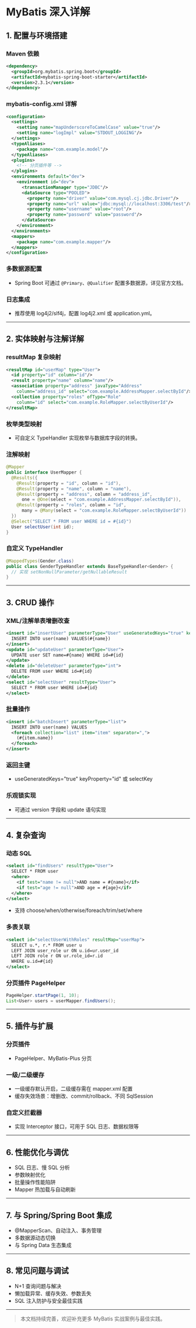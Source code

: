 <!-- /**
 * MyBatis 深入详解
 * @description MyBatis 配置、映射、CRUD、复杂查询、插件、性能优化、Spring集成、常见问题
 */ -->

# MyBatis 深入详解

## 1. 配置与环境搭建

### Maven 依赖
```xml
<dependency>
  <groupId>org.mybatis.spring.boot</groupId>
  <artifactId>mybatis-spring-boot-starter</artifactId>
  <version>2.3.1</version>
</dependency>
```

### mybatis-config.xml 详解
```xml
<configuration>
  <settings>
    <setting name="mapUnderscoreToCamelCase" value="true"/>
    <setting name="logImpl" value="STDOUT_LOGGING"/>
  </settings>
  <typeAliases>
    <package name="com.example.model"/>
  </typeAliases>
  <plugins>
    <!-- 分页插件等 -->
  </plugins>
  <environments default="dev">
    <environment id="dev">
      <transactionManager type="JDBC"/>
      <dataSource type="POOLED">
        <property name="driver" value="com.mysql.cj.jdbc.Driver"/>
        <property name="url" value="jdbc:mysql://localhost:3306/test"/>
        <property name="username" value="root"/>
        <property name="password" value="password"/>
      </dataSource>
    </environment>
  </environments>
  <mappers>
    <package name="com.example.mapper"/>
  </mappers>
</configuration>
```

### 多数据源配置
- Spring Boot 可通过 `@Primary`、`@Qualifier` 配置多数据源，详见官方文档。

### 日志集成
- 推荐使用 log4j2/slf4j，配置 log4j2.xml 或 application.yml。

---

## 2. 实体映射与注解详解

### resultMap 复杂映射
```xml
<resultMap id="userMap" type="User">
  <id property="id" column="id"/>
  <result property="name" column="name"/>
  <association property="address" javaType="Address"
    column="address_id" select="com.example.AddressMapper.selectById"/>
  <collection property="roles" ofType="Role"
    column="id" select="com.example.RoleMapper.selectByUserId"/>
</resultMap>
```

### 枚举类型映射
- 可自定义 TypeHandler 实现枚举与数据库字段的转换。

### 注解映射
```java
@Mapper
public interface UserMapper {
  @Results({
    @Result(property = "id", column = "id"),
    @Result(property = "name", column = "name"),
    @Result(property = "address", column = "address_id",
      one = @One(select = "com.example.AddressMapper.selectById")),
    @Result(property = "roles", column = "id",
      many = @Many(select = "com.example.RoleMapper.selectByUserId"))
  })
  @Select("SELECT * FROM user WHERE id = #{id}")
  User selectUser(int id);
}
```

### 自定义 TypeHandler
```java
@MappedTypes(Gender.class)
public class GenderTypeHandler extends BaseTypeHandler<Gender> {
  // 实现 setNonNullParameter/getNullableResult
}
```

---

## 3. CRUD 操作

### XML/注解单表增删改查
```xml
<insert id="insertUser" parameterType="User" useGeneratedKeys="true" keyProperty="id">
  INSERT INTO user(name) VALUES(#{name})
</insert>
<update id="updateUser" parameterType="User">
  UPDATE user SET name=#{name} WHERE id=#{id}
</update>
<delete id="deleteUser" parameterType="int">
  DELETE FROM user WHERE id=#{id}
</delete>
<select id="selectUser" resultType="User">
  SELECT * FROM user WHERE id=#{id}
</select>
```

### 批量操作
```xml
<insert id="batchInsert" parameterType="list">
  INSERT INTO user(name) VALUES
  <foreach collection="list" item="item" separator=",">
    (#{item.name})
  </foreach>
</insert>
```

### 返回主键
- useGeneratedKeys="true" keyProperty="id" 或 selectKey

### 乐观锁实现
- 可通过 version 字段和 update 语句实现

---

## 4. 复杂查询

### 动态 SQL
```xml
<select id="findUsers" resultType="User">
  SELECT * FROM user
  <where>
    <if test="name != null">AND name = #{name}</if>
    <if test="age != null">AND age = #{age}</if>
  </where>
</select>
```
- 支持 choose/when/otherwise/foreach/trim/set/where

### 多表关联
```xml
<select id="selectUserWithRoles" resultMap="userMap">
  SELECT u.*, r.* FROM user u
  LEFT JOIN user_role ur ON u.id=ur.user_id
  LEFT JOIN role r ON ur.role_id=r.id
  WHERE u.id=#{id}
</select>
```

### 分页插件 PageHelper
```java
PageHelper.startPage(1, 10);
List<User> users = userMapper.findUsers();
```

---

## 5. 插件与扩展

### 分页插件
- PageHelper、MyBatis-Plus 分页

### 一级/二级缓存
- 一级缓存默认开启，二级缓存需在 mapper.xml 配置 <cache/>
- 缓存失效场景：增删改、commit/rollback、不同 SqlSession

### 自定义拦截器
- 实现 Interceptor 接口，可用于 SQL 日志、数据权限等

---

## 6. 性能优化与调优

- SQL 日志、慢 SQL 分析
- 参数映射优化
- 批量操作性能陷阱
- Mapper 热加载与自动刷新

---

## 7. 与 Spring/Spring Boot 集成

- @MapperScan、自动注入、事务管理
- 多数据源动态切换
- 与 Spring Data 生态集成

---

## 8. 常见问题与调试

- N+1 查询问题与解决
- 懒加载异常、缓存失效、参数丢失
- SQL 注入防护与安全最佳实践

---

> 本文档持续完善，欢迎补充更多 MyBatis 实战案例与最佳实践。 